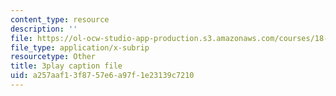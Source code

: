 ```yaml
---
content_type: resource
description: ''
file: https://ol-ocw-studio-app-production.s3.amazonaws.com/courses/18-03sc-differential-equations-fall-2011/a257aaf13f8757e6a97f1e23139c7210_EWWw0jryj1A.vtt
file_type: application/x-subrip
resourcetype: Other
title: 3play caption file
uid: a257aaf1-3f87-57e6-a97f-1e23139c7210
---
```

